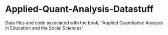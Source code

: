 # Applied-Quant-Analysis-Datastuff
Data files and code associated with the book, "Applied Quantitative Analysis in Education and the Social Sciences".
